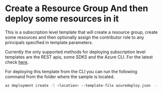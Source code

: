 # Create a Resource Group And then deploy some resources in it

This is a subscription level template that will create a resource group, create some resources and then optionally assign the contributor role to any principals specified in template parameters.

Currently the only supported methods for deploying subscription level templates are the REST apis, some SDKS and the Azure CLI.  For the latest check [here](https://docs.microsoft.com/en-us/azure/azure-resource-manager/create-resource-group-in-template#create-empty-resource-group).

For deploying this template from the CLI you can run the following command from the folder where the sample is located.

```bash
az deployment create -l <location> --template-file azuredeploy.json  --parameters resourceGroupName=<name of new resource group>
```
